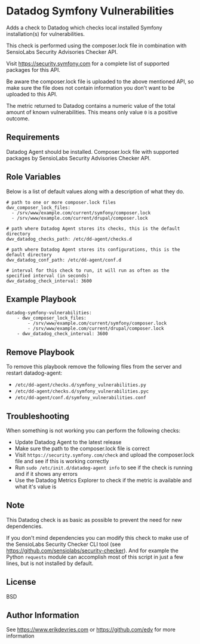 Datadog Symfony Vulnerabilities
=================================

Adds a check to Datadog which checks local installed Symfony installation(s) for vulnerabilities.

This check is performed using the composer.lock file in combination with SensioLabs Security Advisories Checker API.

Visit https://security.symfony.com for a complete list of supported packages for this API.

Be aware the composer.lock file is uploaded to the above mentioned API, so make sure the file does not contain information you don't want to be uploaded to this API.

The metric returned to Datadog contains a numeric value of the total amount of known vulnerabilities. This means only value `0` is a positive outcome.

Requirements
------------

Datadog Agent should be installed. Composer.lock file with supported packages by SensioLabs Security Advisories Checker API. 

Role Variables
--------------

Below is a list of default values along with a description of what they do.

```
# path to one or more composer.lock files
dwv_composer_lock_files:
  - /srv/www/example.com/current/symfony/composer.lock
  - /srv/www/example.com/current/drupal/composer.lock

# path where Datadog Agent stores its checks, this is the default directory
dwv_datadog_checks_path: /etc/dd-agent/checks.d

# path where Datadog Agent stores its configurations, this is the default directory
dwv_datadog_conf_path: /etc/dd-agent/conf.d

# interval for this check to run, it will run as often as the specified interval (in seconds)
dwv_datadog_check_interval: 3600
```

Example Playbook
----------------

```
datadog-symfony-vulnerabilities:
    - dwv_composer_lock_files:
        - /srv/www/example.com/current/symfony/composer.lock
        - /srv/www/example.com/current/drupal/composer.lock
    - dwv_datadog_check_interval: 3600
```

Remove Playbook
---------------

To remove this playbook remove the following files from the server and restart datadog-agent:

- `/etc/dd-agent/checks.d/symfony_vulnerabilities.py`
- `/etc/dd-agent/checks.d/symfony_vulnerabilities.pyc`
- `/etc/dd-agent/conf.d/symfony_vulnerabilities.conf`

Troubleshooting
---------------

When something is not working you can perform the following checks:

- Update Datadog Agent to the latest release
- Make sure the path to the composer.lock file is correct
- Visit `https://security.symfony.com/check` and upload the composer.lock file and see if this is working correctly
- Run `sudo /etc/init.d/datadog-agent info` to see if the check is running and if it shows any errors
- Use the Datadog Metrics Explorer to check if the metric is available and what it's value is

Note
----

This Datadog check is as basic as possible to prevent the need for new dependencies.

If you don't mind dependencies you can modify this check to make use of the SensioLabs Security Checker CLI tool (see https://github.com/sensiolabs/security-checker). And for example the Python `requests` module can accomplish most of this script in just a few lines, but is not installed by default.

License
-------

BSD

Author Information
------------------

See https://www.erikdevries.com or https://github.com/edv for more information
